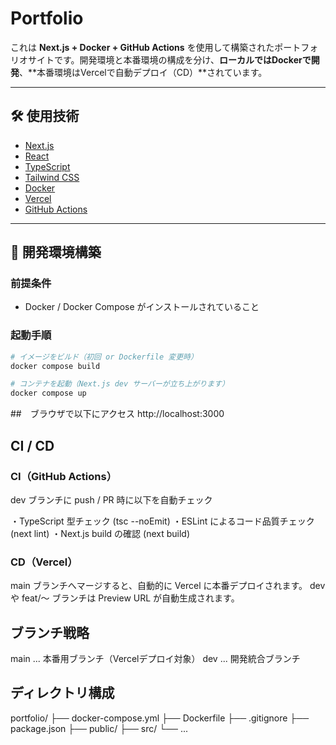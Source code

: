 # Portfolio

これは **Next.js + Docker + GitHub Actions** を使用して構築されたポートフォリオサイトです。開発環境と本番環境の構成を分け、**ローカルではDockerで開発**、**本番環境はVercelで自動デプロイ（CD）**されています。


---

## 🛠 使用技術

- [Next.js](https://nextjs.org/)
- [React](https://react.dev/)
- [TypeScript](https://www.typescriptlang.org/)
- [Tailwind CSS](https://tailwindcss.com/)
- [Docker](https://www.docker.com/)
- [Vercel](https://vercel.com/)
- [GitHub Actions](https://github.com/features/actions)

---

## 🚀 開発環境構築

### 前提条件

- Docker / Docker Compose がインストールされていること

### 起動手順

```bash
# イメージをビルド（初回 or Dockerfile 変更時）
docker compose build

# コンテナを起動（Next.js dev サーバーが立ち上がります）
docker compose up
```

##　ブラウザで以下にアクセス
http://localhost:3000

## CI / CD
### CI（GitHub Actions）

dev ブランチに push / PR 時に以下を自動チェック

・TypeScript 型チェック (tsc --noEmit)
・ESLint によるコード品質チェック (next lint)
・Next.js build の確認 (next build)

### CD（Vercel）

main ブランチへマージすると、自動的に Vercel に本番デプロイされます。
dev や feat/〜 ブランチは Preview URL が自動生成されます。

## ブランチ戦略
main    ... 本番用ブランチ（Vercelデプロイ対象）
dev     ... 開発統合ブランチ

## ディレクトリ構成
portfolio/
├── docker-compose.yml
├── Dockerfile
├── .gitignore
├── package.json
├── public/
├── src/
└── ...

